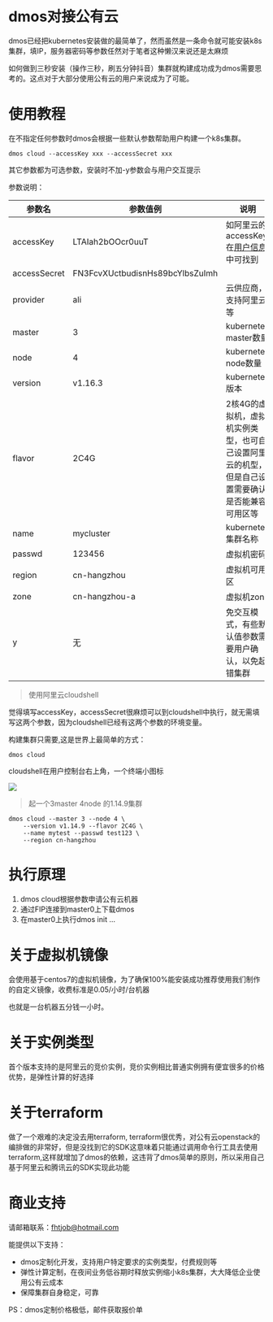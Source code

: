 # dmos对接公有云
dmos已经把kubernetes安装做的最简单了，然而虽然是一条命令就可能安装k8s集群，填IP，服务器密码等参数任然对于笔者这种懒汉来说还是太麻烦

如何做到三秒安装（操作三秒，刷五分钟抖音）集群就构建成功成为dmos需要思考的。这点对于大部分使用公有云的用户来说成为了可能。

# 使用教程
在不指定任何参数时dmos会根据一些默认参数帮助用户构建一个k8s集群。
```
dmos cloud --accessKey xxx --accessSecret xxx
```
其它参数都为可选参数，安装时不加-y参数会与用户交互提示

参数说明：

参数名 | 参数值例 | 说明 
---|---|---
accessKey| LTAIah2bOOcr0uuT | 如阿里云的accessKey,在[用户信息](https://usercenter.console.aliyun.com/#/manage/ak)中可找到
accessSecret| FN3FcvXUctbudisnHs89bcYlbsZuImh
provider|ali| 云供应商，支持阿里云等
master|3|kubernetes master数量
node|4| kubernetes node数量
version|v1.16.3| kubernetes版本
flavor|2C4G| 2核4G的虚拟机，虚拟机实例类型，也可自己设置阿里云的机型，但是自己设置需要确认是否能兼容可用区等
name|mycluster| kubernetes集群名称
passwd|123456| 虚拟机密码
region|cn-hangzhou| 虚拟机可用区
zone|cn-hangzhou-a| 虚拟机zone
y | 无 | 免交互模式，有些默认值参数需要用户确认，以免起错集群

> 使用阿里云cloudshell

觉得填写accessKey，accessSecret很麻烦可以到cloudshell中执行，就无需填写这两个参数，因为cloudshell已经有这两个参数的环境变量。

构建集群只需要,这是世界上最简单的方式：
```
dmos cloud
```
cloudshell在用户控制台右上角，一个终端小图标

![](https://user-images.githubusercontent.com/8912557/65605474-ba6c4380-dfdb-11e9-8b9b-7842bf8e146b.png)

> 起一个3master 4node 的1.14.9集群

```
dmos cloud --master 3 --node 4 \
    --version v1.14.9 --flavor 2C4G \
    --name mytest --passwd test123 \
    --region cn-hangzhou
```

# 执行原理
1. dmos cloud根据参数申请公有云机器
2. 通过FIP连接到master0上下载dmos
3. 在master0上执行dmos init ...

# 关于虚拟机镜像
会使用基于centos7的虚拟机镜像，为了确保100%能安装成功推荐使用我们制作的自定义镜像，收费标准是0.05/小时/台机器

也就是一台机器五分钱一小时。

# 关于实例类型
首个版本支持的是阿里云的竞价实例，竞价实例相比普通实例拥有便宜很多的价格优势，是弹性计算的好选择

# 关于terraform
做了一个艰难的决定没去用terraform, terraform很优秀，对公有云openstack的编排做的非常好，但是没找到它的SDK这意味着只能通过调用命令行工具去使用terraform,这样就增加了dmos的依赖，这违背了dmos简单的原则，所以采用自己基于阿里云和腾讯云的SDK实现此功能

# 商业支持
请邮箱联系：fhtjob@hotmail.com

能提供以下支持：

* dmos定制化开发，支持用户特定要求的实例类型，付费规则等
* 弹性计算定制，在夜间业务低谷期时释放实例缩小k8s集群，大大降低企业使用公有云成本
* 保障集群自身稳定，可靠

PS：dmos定制价格极低，邮件获取报价单
